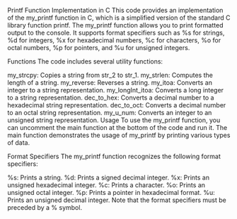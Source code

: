 Printf Function Implementation in C
This code provides an implementation of the my_printf function in C, which is a simplified version of the standard C library function printf. The my_printf function allows you to print formatted output to the console. It supports format specifiers such as %s for strings, %d for integers, %x for hexadecimal numbers, %c for characters, %o for octal numbers, %p for pointers, and %u for unsigned integers.

Functions
The code includes several utility functions:

my_strcpy: Copies a string from str_2 to str_1.
my_strlen: Computes the length of a string.
my_reverse: Reverses a string.
my_itoa: Converts an integer to a string representation.
my_longInt_itoa: Converts a long integer to a string representation.
dec_to_hex: Converts a decimal number to a hexadecimal string representation.
dec_to_oct: Converts a decimal number to an octal string representation.
my_u_num: Converts an integer to an unsigned string representation.
Usage
To use the my_printf function, you can uncomment the main function at the bottom of the code and run it. The main function demonstrates the usage of my_printf by printing various types of data.

Format Specifiers
The my_printf function recognizes the following format specifiers:

%s: Prints a string.
%d: Prints a signed decimal integer.
%x: Prints an unsigned hexadecimal integer.
%c: Prints a character.
%o: Prints an unsigned octal integer.
%p: Prints a pointer in hexadecimal format.
%u: Prints an unsigned decimal integer.
Note that the format specifiers must be preceded by a % symbol.


